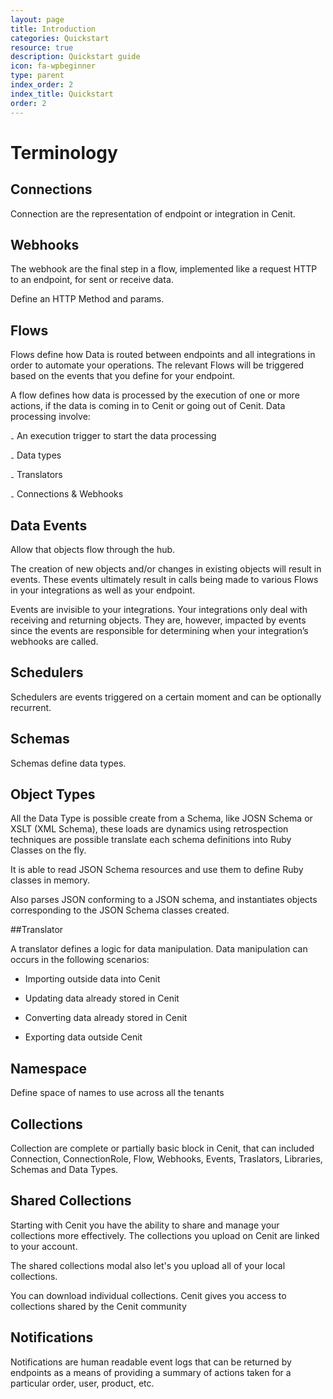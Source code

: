 ```yaml
---
layout: page
title: Introduction
categories: Quickstart
resource: true
description: Quickstart guide
icon: fa-wpbeginner
type: parent
index_order: 2
index_title: Quickstart
order: 2
---
```


# Terminology

## Connections

Connection are the representation of endpoint or integration in Cenit.

## Webhooks

The webhook are the final step in a flow, implemented like a request HTTP to an endpoint, for sent or receive data.

Define an HTTP Method and params.

## Flows

Flows define how Data is routed between endpoints and all integrations in order to automate your operations. The relevant Flows will be triggered based on the events that you define for your endpoint.

A flow defines how data is processed by the execution of one or more actions, if the data is coming in to Cenit or going out of Cenit. Data processing involve:

₋ An execution trigger to start the data processing

₋ Data types

₋ Translators

₋ Connections & Webhooks

## Data Events

Allow that objects flow through the hub.

The creation of new objects and/or changes in existing objects will result in events. These events ultimately result in calls being made to various Flows in your integrations as well as your endpoint.

Events are invisible to your integrations. Your integrations only deal with receiving and returning objects. They are, however, impacted by events since the events are responsible for determining when your integration’s webhooks are called.

## Schedulers

Schedulers are events triggered on a certain moment and can be optionally recurrent.

## Schemas

Schemas define data types.

## Object Types

All the Data Type is possible create from a Schema, like JOSN Schema or XSLT (XML Schema), these loads are dynamics using retrospection techniques are possible translate each schema definitions into Ruby Classes on the fly.

It is able to read JSON Schema resources and use them to define Ruby classes in memory.

Also parses JSON conforming to a JSON schema, and instantiates objects corresponding to the JSON Schema classes created.

##Translator

A translator defines a logic for data manipulation. Data manipulation can occurs in the following scenarios:

* Importing outside data into Cenit

* Updating data already stored in Cenit

* Converting data already stored in Cenit

* Exporting data outside Cenit

## Namespace

Define space of names to use across all the tenants


## Collections

Collection are complete or partially basic block in Cenit, that can included Connection, ConnectionRole, Flow, Webhooks, Events, Traslators, Libraries, Schemas and Data Types.

## Shared Collections

Starting with Cenit you have the ability to share and manage your collections more effectively. The collections you upload on Cenit are linked to your account.

The shared collections modal also let's you upload all of your local collections.

You can download individual collections. Cenit gives you access to collections shared by the Cenit community


## Notifications

Notifications are human readable event logs that can be returned by endpoints as a means of providing a summary of actions taken for a particular order, user, product, etc.
